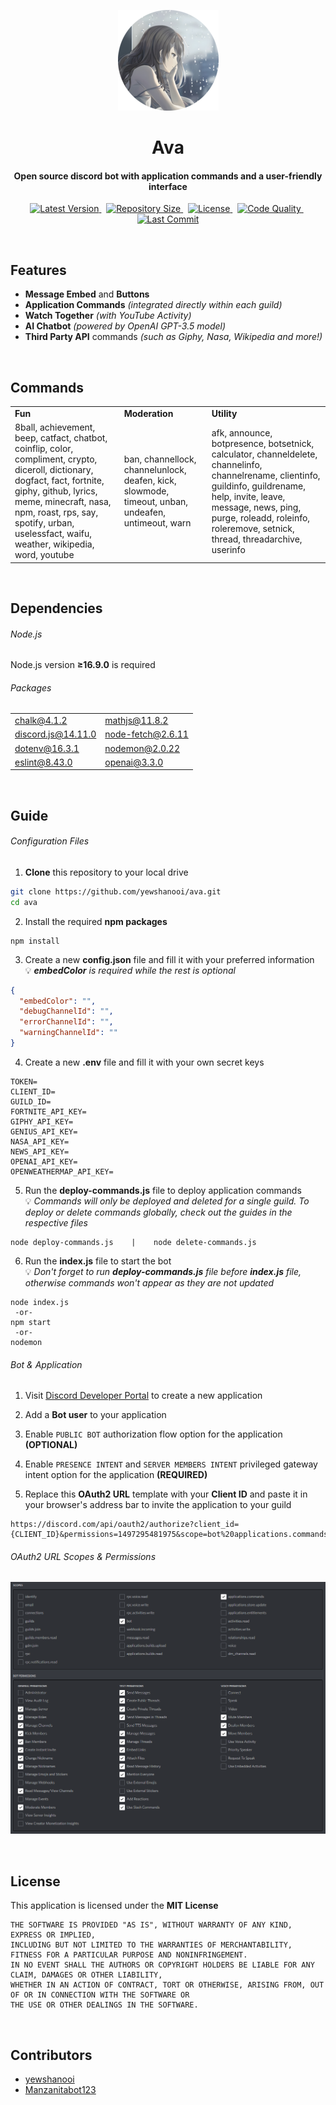 <p align="center">
    <img src=".github/readme_icon.png" width="161" height="161"/>
    <h1 align="center">Ava</h1>
    <h4 align="center">Open source discord bot with application commands and a user-friendly interface</h4>
</p>

<p align="center">
    <a href="https://github.com/yewshanooi/ava/releases/">
        <img alt="Latest Version" src="https://img.shields.io/github/v/release/yewshanooi/ava?include_prereleases&style=flat-square">
    </a>
  &nbsp;
    <a href="https://github.com/yewshanooi/ava/">
        <img alt="Repository Size" src="https://img.shields.io/github/repo-size/yewshanooi/ava?style=flat-square">
    </a>
  &nbsp;
    <a href="https://github.com/yewshanooi/ava/blob/main/LICENSE">
        <img alt="License" src="https://img.shields.io/github/license/yewshanooi/ava?style=flat-square">
    </a>
  &nbsp;
    <a href="https://www.codefactor.io/repository/github/yewshanooi/ava/">
        <img alt="Code Quality" src="https://img.shields.io/codefactor/grade/github/yewshanooi/ava?style=flat-square">
    </a>
  &nbsp;
    <a href="https://github.com/yewshanooi/ava/commits/">
        <img alt="Last Commit" src="https://img.shields.io/github/last-commit/yewshanooi/ava?style=flat-square">
    </a>
</p>
<br/>

## Features
- **Message Embed** and **Buttons**
- **Application Commands** *(integrated directly within each guild)*
- **Watch Together** *(with YouTube Activity)*
- **AI Chatbot** *(powered by OpenAI GPT-3.5 model)*
- **Third Party API** commands *(such as Giphy, Nasa, Wikipedia and more!)*
<br/>

## Commands
<table>
  <tr>
    <td><b>Fun</b></td>
    <td><b>Moderation</b></td>
    <td><b>Utility</b></td>
  </tr>
  <tr>
    <td>8ball, achievement, beep, catfact, chatbot, coinflip, color, compliment, crypto, diceroll, dictionary, dogfact, fact, fortnite, giphy, github, lyrics, meme, minecraft, nasa, npm, roast, rps, say, spotify, urban, uselessfact, waifu, weather, wikipedia, word, youtube</td>
    <td>ban, channellock, channelunlock, deafen, kick, slowmode, timeout, unban, undeafen, untimeout, warn</td>
    <td>afk, announce, botpresence, botsetnick, calculator, channeldelete, channelinfo, channelrename, clientinfo, guildinfo, guildrename, help, invite, leave, message, news, ping, purge, roleadd, roleinfo, roleremove, setnick, thread, threadarchive, userinfo</td>
  </tr>
</table>
<br/>

## Dependencies
###### Node.js
Node.js version **≥16.9.0** is required

###### Packages
<table>
  <tr>
    <td><a href="https://www.npmjs.com/package/chalk">chalk@4.1.2</a></td>
    <td><a href="https://www.npmjs.com/package/mathjs">mathjs@11.8.2</a></td>
  </tr>
  <tr>
    <td><a href="https://www.npmjs.com/package/discord.js">discord.js@14.11.0</a></td>
    <td><a href="https://www.npmjs.com/package/node-fetch">node-fetch@2.6.11</a></td>
  </tr>
  <tr>
    <td><a href="https://www.npmjs.com/package/dotenv">dotenv@16.3.1</a></td>
    <td><a href="https://www.npmjs.com/package/nodemon">nodemon@2.0.22</a></td>
  </tr>
  <tr>
    <td><a href="https://www.npmjs.com/package/eslint">eslint@8.43.0</a></td>
    <td><a href="https://www.npmjs.com/package/openai">openai@3.3.0</a></td>
  </tr>
</table>
<br/>

## Guide
###### Configuration Files
1. **Clone** this repository to your local drive
```sh
git clone https://github.com/yewshanooi/ava.git
cd ava
```
2. Install the required **npm packages**
```
npm install
```
3. Create a new **config.json** file and fill it with your preferred information<br/>
💡 ***embedColor** is required while the rest is optional*
```json
{
  "embedColor": "",
  "debugChannelId": "",
  "errorChannelId": "",
  "warningChannelId": ""
}
```
4. Create a new **.env** file and fill it with your own secret keys
```
TOKEN=
CLIENT_ID=
GUILD_ID=
FORTNITE_API_KEY=
GIPHY_API_KEY=
GENIUS_API_KEY=
NASA_API_KEY=
NEWS_API_KEY=
OPENAI_API_KEY=
OPENWEATHERMAP_API_KEY=
```
5. Run the **deploy-commands.js** file to deploy application commands<br/>
💡 *Commands will only be deployed and deleted for a single guild. To deploy or delete commands globally, check out the guides in the respective files*
```
node deploy-commands.js    |    node delete-commands.js
```
6. Run the **index.js** file to start the bot<br/>
💡 *Don't forget to run **deploy-commands.js** file before **index.js** file, otherwise commands won't appear as they are not updated*
```
node index.js
 -or-
npm start
 -or-
nodemon
```

###### Bot & Application
1. Visit [Discord Developer Portal](https://discord.com/developers/applications) to create a new application

2. Add a **Bot user** to your application

3. Enable `PUBLIC BOT` authorization flow option for the application **(OPTIONAL)**

4. Enable `PRESENCE INTENT` and `SERVER MEMBERS INTENT` privileged gateway intent option for the application **(REQUIRED)**

5. Replace this **OAuth2 URL** template with your **Client ID** and paste it in your browser's address bar to invite the application to your guild
```url
https://discord.com/api/oauth2/authorize?client_id={CLIENT_ID}&permissions=1497295481975&scope=bot%20applications.commands
```

###### OAuth2 URL Scopes & Permissions
<p align="left">
    <img src=".github/generate_oauth2_url.png"/>
</p>
<br/>

## License
This application is licensed under the **MIT License**
```
THE SOFTWARE IS PROVIDED "AS IS", WITHOUT WARRANTY OF ANY KIND, EXPRESS OR IMPLIED, 
INCLUDING BUT NOT LIMITED TO THE WARRANTIES OF MERCHANTABILITY, FITNESS FOR A PARTICULAR PURPOSE AND NONINFRINGEMENT. 
IN NO EVENT SHALL THE AUTHORS OR COPYRIGHT HOLDERS BE LIABLE FOR ANY CLAIM, DAMAGES OR OTHER LIABILITY, 
WHETHER IN AN ACTION OF CONTRACT, TORT OR OTHERWISE, ARISING FROM, OUT OF OR IN CONNECTION WITH THE SOFTWARE OR 
THE USE OR OTHER DEALINGS IN THE SOFTWARE.
```
<br/>

## Contributors
- [yewshanooi](https://github.com/yewshanooi)
- [Manzanitabot123](https://github.com/Manzanitabot123)

